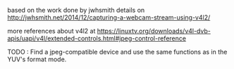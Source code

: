 based on the work done by jwhsmith details on
http://jwhsmith.net/2014/12/capturing-a-webcam-stream-using-v4l2/ 

more references about v4l2 at
https://linuxtv.org/downloads/v4l-dvb-apis/uapi/v4l/extended-controls.html#jpeg-control-reference

TODO :
Find a jpeg-compatible device and use the same functions as in the
YUV's format mode.

